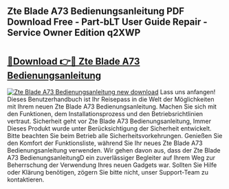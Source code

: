 ## Zte Blade A73 Bedienungsanleitung PDF Download Free - Part-bLT User Guide Repair - Service Owner Edition q2XWP

# <h2><a href="http://df41dln.blite.top/?on=Zte+Blade+A73+Bedienungsanleitung">🔗Download 👉🔴 Zte Blade A73 Bedienungsanleitung</a></h2>

[![Zte Blade A73 Bedienungsanleitung new download](https://i.imgur.com/lujVjoI.png)](http://df41dln.blite.top/?on=Zte+Blade+A73+Bedienungsanleitung)
Lass uns anfangen! Dieses Benutzerhandbuch ist Ihr Reisepass in die Welt der Möglichkeiten mit Ihrem neuen Zte Blade A73 Bedienungsanleitung. Machen Sie sich mit den Funktionen, dem Installationsprozess und den Betriebsrichtlinien vertraut. Sicherheit geht vor Zte Blade A73 Bedienungsanleitung, Immer Dieses Produkt wurde unter Berücksichtigung der Sicherheit entwickelt. Bitte beachten Sie beim Betrieb alle Sicherheitsvorkehrungen. Genießen Sie den Komfort der Funktionsliste, während Sie Ihr neues Zte Blade A73 Bedienungsanleitung verwenden. Wir gehen davon aus, dass der Zte Blade A73 BedienungsanleitungD ein zuverlässiger Begleiter auf Ihrem Weg zur Beherrschung der Verwendung Ihres neuen Gadgets war. Sollten Sie Hilfe oder Klärung benötigen, zögern Sie bitte nicht, unser Support-Team zu kontaktieren.
